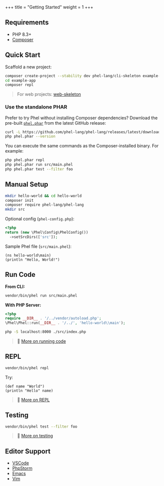 +++
title = "Getting Started"
weight = 1
+++

## Requirements

- PHP 8.3+
- [Composer](https://getcomposer.org/)

## Quick Start

Scaffold a new project:

```bash
composer create-project --stability dev phel-lang/cli-skeleton example-app
cd example-app
composer repl
```

> For web projects: [web-skeleton](https://github.com/phel-lang/web-skeleton)

### Use the standalone PHAR

Prefer to try Phel without installing Composer dependencies? Download the
pre-built [`phel.phar`](https://github.com/phel-lang/phel-lang/releases) from the
latest GitHub release:

```bash
curl -L https://github.com/phel-lang/phel-lang/releases/latest/download/phel.phar -o phel.phar
php phel.phar --version
```

You can execute the same commands as the Composer-installed binary. For example:

```bash
php phel.phar repl
php phel.phar run src/main.phel
php phel.phar test --filter foo
```

## Manual Setup

```bash
mkdir hello-world && cd hello-world
composer init
composer require phel-lang/phel-lang
mkdir src
```

Optional config (`phel-config.php`):

```php
<?php
return (new \Phel\Config\PhelConfig())
  ->setSrcDirs(['src']);
```

Sample Phel file (`src/main.phel`):

```phel
(ns hello-world\main)
(println "Hello, World!")
```

## Run Code

**From CLI:**

```bash
vendor/bin/phel run src/main.phel
```

**With PHP Server:**

```php
<?php
require __DIR__ . '/../vendor/autoload.php';
\Phel\Phel::run(__DIR__ . '/../', 'hello-world\\main');
```

```bash
php -S localhost:8000 ./src/index.php
```

> 📘 [More on running code](/documentation/cli-commands#run-a-script)

## REPL

```bash
vendor/bin/phel repl
```

Try:

```phel
(def name "World")
(println "Hello" name)
```

> 📘 [More on REPL](/documentation/repl)

## Testing

```bash
vendor/bin/phel test --filter foo
```

> 📘 [More on testing](/documentation/testing)

## Editor Support

- [VSCode](https://github.com/phel-lang/phel-vs-code-extension)
- [PhpStorm](https://github.com/phel-lang/phel-phpstorm-syntax)
- [Emacs](https://codeberg.org/mmontone/interactive-lang-tools)
- [Vim](https://github.com/danirod/phel.vim)
